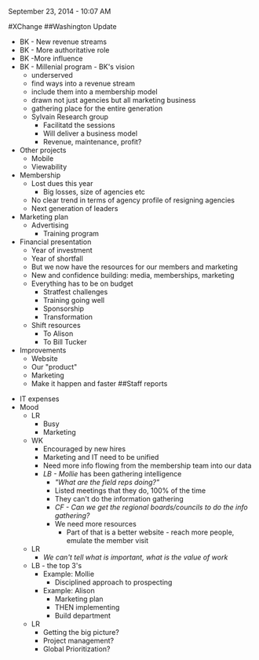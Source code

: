 September 23, 2014 - 10:07 AM

#XChange
##Washington Update
- BK - New revenue streams
- BK - More authoritative role
- BK -More influence
- BK - Millenial program - BK's vision
	- underserved
	- find ways into a revenue stream 
	- include them into a membership model
	- drawn not just agencies but all marketing business
	- gathering place for the entire generation
	- Sylvain Research group
		- Facilitatd the sessions
		- Will deliver a business model
		- Revenue, maintenance, profit?
- Other projects
	- Mobile
	- Viewability
- Membership
	- Lost dues this year
		- Big losses, size of agencies etc
	- No clear trend in terms of agency profile of resigning agencies
	- Next generation of leaders
- Marketing plan
	- Advertising
		- Training program
- Financial presentation
	- Year of investment
	- Year of shortfall
	- But we now have the resources for our members and marketing
	- New and confidence building: media, memberships, marketing
	- Everything has to be on budget
		- Stratfest challenges
		- Training going well
		- Sponsorship
		- Transformation
	- Shift resources
		- To Alison 
		- To Bill Tucker
- Improvements
	- Website
	- Our "product"
	- Marketing
	- Make it happen and faster
##Staff reports
* IT expenses
* Mood
	* LR 
		* Busy
		* Marketing 
	* WK
		* Encouraged by new hires
		* Marketing and IT need to be unified
		* Need more info flowing from the membership team into our data
		* _LB - Mollie_ has been gathering intelligence
			* _"What are the field reps doing?"_ 
			* Listed meetings that they do, 100% of the time
			* They can't do the information gathering
			* _CF - Can we get the regional boards/councils to do the info gathering?_
			* We need more resources
				* Part of that is a better website - reach more people, emulate the member visit
	* LR
		* _We can't tell what is important, what is the value of work_
	* LB - the top 3's
		* Example: Mollie
			* Disciplined approach to prospecting
		* Example: Alison
			* Marketing plan
			* THEN implementing
			* Build department 
	* LR
		* Getting the big picture?
		* Project management?
		* Global Prioritization?
		
	
